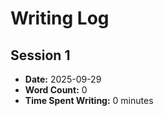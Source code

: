 # Writing Log

## Session 1
- **Date:** 2025-09-29
- **Word Count:** 0
- **Time Spent Writing:** 0 minutes
